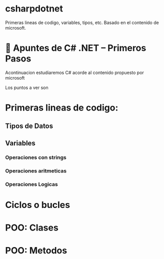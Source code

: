 # csharpdotnet
Primeras lineas de codigo, variables, tipos, etc. Basado en el contenido de microsoft.

# 📘 Apuntes de C# .NET – Primeros Pasos

Acontinuacion estudiaremos C# acorde al contenido propuesto por microsoft

Los puntos a ver son

# Primeras lineas de codigo: 
## Tipos de Datos
## Variables
### Operaciones con strings
### Operaciones aritmeticas
### Operaciones Logicas
# Ciclos o bucles
# POO: Clases
# POO: Metodos
